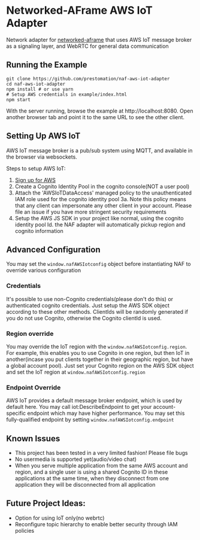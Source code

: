 # Networked-AFrame AWS IoT Adapter

Network adapter for [networked-aframe](https://github.com/haydenjameslee/networked-aframe) that uses AWS IoT message broker as a signaling layer, and WebRTC for general data communication

## Running the Example

```
git clone https://github.com/prestomation/naf-aws-iot-adapter
cd naf-aws-iot-adapter
npm install # or use yarn
# Setup AWS credentials in example/index.html
npm start
```

With the server running, browse the example at http://localhost:8080. Open another browser tab and point it to the same URL to see the other client.

## Setting Up AWS IoT

AWS IoT message broker is a pub/sub system using MQTT, and available in the browser via websockets.

Steps to setup AWS IoT:

1. [Sign up for AWS](https://aws.amazon.com/)
2. Create a Cognito Identity Pool in the cognito console(NOT a user pool)
3. Attach the 'AWSIoTDataAccess' managed policy to the unauthenticated IAM role used for the cognito identity pool
3a. Note this policy means that any client can impersonate any other client in your account. Please file an issue if you have more stringent security requirements
4. Setup the AWS JS SDK in your project like normal, using the cognito identity pool Id. the NAF adapter will automatically pickup region and cognito information


## Advanced Configuration 

You may set the `window.nafAWSIotconfig` object before instantiating NAF to override various configuration

### Credentials

It's possible to use non-Cognito credentials(please don't do this) or authenticated cognito credentials. Just setup the AWS SDK object according to these other methods. ClientIds will be randomly generated if you do not use Cognito, otherwise the Cognito clientId is used.

### Region override

You may override the IoT region with the `window.nafAWSIotconfig.region`. For example, this enables you to use Cognito in one region, but then IoT in another(incase you put clients together in their geographic region, but have a global account pool). Just set your Cognito region on the AWS SDK object and set the IoT region at `window.nafAWSIotconfig.region`

### Endpoint Override

AWS IoT provides a default message broker endpoint, which is used by default here. You may call iot:DescribeEndpoint to get your account-specific endpoint which may have higher performance. You may set this fully-qualified endpoint by setting `window.nafAWSIotconfig.endpoint`


## Known Issues

* This project has been tested in a very limited fashion! Please file bugs
* No usermedia is supported yet(audio/video chat)
* When you serve multiple application from the same AWS account and region, and a single user is using a shared Cognito ID in these applications at the same time, when they disconnect from one application they will be disconnected from all application

## Future Project Ideas:

* Option for using IoT only(no webrtc)
* Reconfigure topic hierarchy to enable better security through IAM policies
